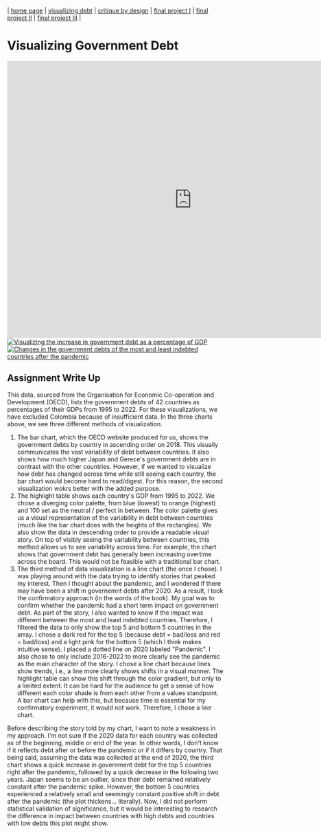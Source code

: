 | [home page]([https://cmustudent.github.io/tswd-portfolio-templates/](https://chrisbori.github.io/My-Online-Portfolio/)) | [visualizing debt](visualizing-government-debt) | [critique by design](critique-by-design) | [final project I](final-project-part-one) | [final project II](final-project-part-two) | [final project III](final-project-part-three) |

# Visualizing Government Debt
<iframe src="https://data.oecd.org/chart/7klU" width="860" height="645" style="border: 0" mozallowfullscreen="true" webkitallowfullscreen="true" allowfullscreen="true"><a href="https://data.oecd.org/chart/7klU" target="_blank">OECD Chart: General government debt, Total, % of GDP, Annual, 2018</a></iframe>

<div class='tableauPlaceholder' id='viz1706495489048' style='position: relative'><noscript><a href='#'><img alt='Visualizing the increase in government debt as a percentage of GDP ' src='https:&#47;&#47;public.tableau.com&#47;static&#47;images&#47;Vi&#47;VisualizingtheincreaseingovernmentdebtasapercentageofGDP&#47;Sheet1&#47;1_rss.png' style='border: none' /></a></noscript><object class='tableauViz'  style='display:none;'><param name='host_url' value='https%3A%2F%2Fpublic.tableau.com%2F' /> <param name='embed_code_version' value='3' /> <param name='site_root' value='' /><param name='name' value='VisualizingtheincreaseingovernmentdebtasapercentageofGDP&#47;Sheet1' /><param name='tabs' value='no' /><param name='toolbar' value='yes' /><param name='static_image' value='https:&#47;&#47;public.tableau.com&#47;static&#47;images&#47;Vi&#47;VisualizingtheincreaseingovernmentdebtasapercentageofGDP&#47;Sheet1&#47;1.png' /> <param name='animate_transition' value='yes' /><param name='display_static_image' value='yes' /><param name='display_spinner' value='yes' /><param name='display_overlay' value='yes' /><param name='display_count' value='yes' /><param name='language' value='en-US' /><param name='filter' value='publish=yes' /></object></div>                
<script type='text/javascript'>                    
  var divElement = document.getElementById('viz1706495489048');                    
  var vizElement = divElement.getElementsByTagName('object')[0];                    
  vizElement.style.width='100%';vizElement.style.height=(divElement.offsetWidth*0.75)+'px';                    
  var scriptElement = document.createElement('script');                    
  scriptElement.src = 'https://public.tableau.com/javascripts/api/viz_v1.js';                    
  vizElement.parentNode.insertBefore(scriptElement, vizElement);                
</script>

<div class='tableauPlaceholder' id='viz1706500011331' style='position: relative'><noscript><a href='#'><img alt='Changes in the government debts of the most and least indebted countries after the pandemic ' src='https:&#47;&#47;public.tableau.com&#47;static&#47;images&#47;Ch&#47;Changesinthegovernmentdebtsofthemostandleastindebtedcountriesafterthepandemic&#47;Sheet2&#47;1_rss.png' style='border: none' /></a></noscript><object class='tableauViz'  style='display:none;'><param name='host_url' value='https%3A%2F%2Fpublic.tableau.com%2F' /> <param name='embed_code_version' value='3' /> <param name='site_root' value='' /><param name='name' value='Changesinthegovernmentdebtsofthemostandleastindebtedcountriesafterthepandemic&#47;Sheet2' /><param name='tabs' value='no' /><param name='toolbar' value='yes' /><param name='static_image' value='https:&#47;&#47;public.tableau.com&#47;static&#47;images&#47;Ch&#47;Changesinthegovernmentdebtsofthemostandleastindebtedcountriesafterthepandemic&#47;Sheet2&#47;1.png' /> <param name='animate_transition' value='yes' /><param name='display_static_image' value='yes' /><param name='display_spinner' value='yes' /><param name='display_overlay' value='yes' /><param name='display_count' value='yes' /><param name='language' value='en-US' /><param name='filter' value='publish=yes' /></object></div>                
<script type='text/javascript'>                    
  var divElement = document.getElementById('viz1706500011331');                    
  var vizElement = divElement.getElementsByTagName('object')[0];                    
  vizElement.style.width='100%';vizElement.style.height=(divElement.offsetWidth*0.75)+'px';                    
  var scriptElement = document.createElement('script');                    
  scriptElement.src = 'https://public.tableau.com/javascripts/api/viz_v1.js';                    
  vizElement.parentNode.insertBefore(scriptElement, vizElement);                
</script>

## Assignment Write Up
This data, sourced from the Organisation for Economic Co-operation and Development (OECD), lists the government debts of 42 countries as percentages of their GDPs from 1995 to 2022. For these visualizations, we have excluded Colombia because of insufficient data. In the three charts above, we see three different methods of visualization. 

1. The bar chart, which the OECD website produced for us, shows the government debts by country in ascending order on 2018. This visually communicates the vast variability of debt between countries. It also shows how much higher Japan and Gerece's government debts are in contrast with the other countries. However, if we wanted to visualize how debt has changed across time while still seeing each country, the bar chart would become hard to read/digest. For this reason, the second visualization wokrs better with the added purpose.
2. The highlight table shows each country's GDP from 1995 to 2022. We chose a diverging color palette, from blue (lowest) to orange (highest) and 100 set as the neutral / perfect in between. The color palette gives us a visual representation of the variability in debt between countries (much like the bar chart does with the heights of the rectangles). We also show the data in descending order to provide a readable visual story. On top of visibly seeing the variability between countries, this method allows us to see variability across time. For example, the chart shows that government debt has generally been increasing overtime across the board. This would not be feasible with a traditional bar chart. 
3. The third method of data visualization is a line chart (the once I chose). I was playing around with the data trying to identify stories that peaked my interest. Then I thought about the pandemic, and I wondered if there may have been a shift in governemnt debts after 2020. As a result, I took the confirmatory approach (in the words of the book).  My goal was to confirm whether the pandemic had a short term impact on government debt. As part of the story, I also wanted to know if the impact was different between the most and least indebted countries. Therefore, I filtered the data to only show the top 5 and bottom 5 countries in the array. I chose a dark red for the top 5 (because debt = bad/loss and red = bad/loss) and a light pink for the bottom 5 (which I think makes intuitive sense). I placed a dotted line on 2020 labeled "Pandemic". I also chose to only include 2016-2022 to more clearly see the pandemic as the main character of the story. I chose a line chart because lines show trends, i.e., a line more clearly shows shifts in a visual manner. The highlight table can show this shift through the color gradient, but only to a limited extent. It can be hard for the audience to get a sense of how different each color shade is from each other from a  values standpoint. A bar chart can help with this, but because time is essential for my confirmatory experiment, it would not work. Therefore, I chose a line chart.

Before describing the story told by my chart, I want to note a weakness in my approach. I'm not sure if the 2020 data for each country was collected as of the beginning, middle or end of the year. In other words, I don't know if it reflects debt after or before the pandemic or if it differs by country. That being said, assuming the data was collected at the end of 2020, the third chart shows a quick increase in government debt for the top 5 countries right after the pandemic, followed by a quick decrease in the following two years. Japan seems to be an outlier, since their debt remained relatively constant after the pandemic spike. However, the bottom 5 countries experienced a relatively small and seemingly constant positive shift in debt after the pandemic (the plot thickens... literally). Now, I did not perform statistical validation of significance, but it would be interesting to research the difference in impact between countries with high debts and countries with low debts this plot might show. 


